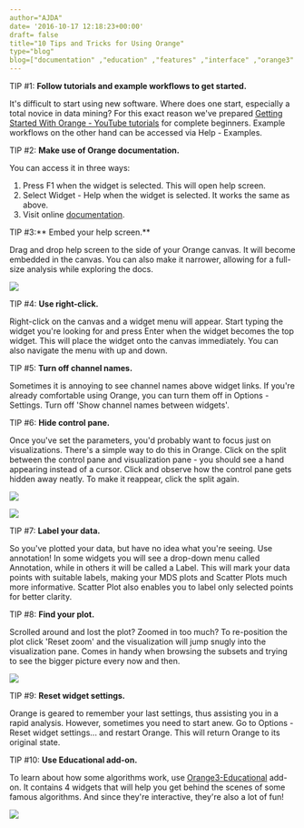 ```yaml
---
author="AJDA"
date= '2016-10-17 12:18:23+00:00'
draft= false
title="10 Tips and Tricks for Using Orange"
type="blog"
blog=["documentation" ,"education" ,"features" ,"interface" ,"orange3" ]
---
```


TIP #1: **Follow tutorials and example workflows to get started.**

It's difficult to start using new software. Where does one start, especially a total novice in data mining? For this exact reason we've prepared [Getting Started With Orange - YouTube tutorials](https://www.youtube.com/playlist?list=PLmNPvQr9Tf-ZSDLwOzxpvY-HrE0yv-8Fy) for complete beginners. Example workflows on the other hand can be accessed via Help - Examples.



TIP #2: **Make use of Orange documentation.**

You can access it in three ways:

1. Press F1 when the widget is selected. This will open help screen.
2. Select Widget - Help when the widget is selected. It works the same as above.
3. Visit online [documentation](http://orange.biolab.si/toolbox/).



TIP #3:** Embed your help screen.**

Drag and drop help screen to the side of your Orange canvas. It will become embedded in the canvas. You can also make it narrower, allowing for a full-size analysis while exploring the docs.

![](/images/2016/10/Embed-Help.png)


TIP #4: **Use right-click.**

Right-click on the canvas and a widget menu will appear. Start typing the widget you're looking for and press Enter when the widget becomes the top widget. This will place the widget onto the canvas immediately. You can also navigate the menu with up and down.



TIP #5: **Turn off channel names.**

Sometimes it is annoying to see channel names above widget links. If you're already comfortable using Orange, you can turn them off in Options - Settings. Turn off 'Show channel names between widgets'.



TIP #6: **Hide control pane.**

Once you've set the parameters, you'd probably want to focus just on visualizations. There's a simple way to do this in Orange. Click on the split between the control pane and visualization pane - you should see a hand appearing instead of a cursor. Click and observe how the control pane gets hidden away neatly. To make it reappear, click the split again.

![](/images/2016/10/Panel1.jpg)

![](/images/2016/10/Panel2.jpg)



TIP #7: **Label your data.**

So you've plotted your data, but have no idea what you're seeing. Use annotation! In some widgets you will see a drop-down menu called Annotation, while in others it will be called a Label. This will mark your data points with suitable labels, making your MDS plots and Scatter Plots much more informative. Scatter Plot also enables you to label only selected points for better clarity.



TIP #8: **Find your plot.**

Scrolled around and lost the plot? Zoomed in too much? To re-position the plot click 'Reset zoom' and the visualization will jump snugly into the visualization pane. Comes in handy when browsing the subsets and trying to see the bigger picture every now and then.

![](/images/2016/10/zoom-pan-1.png)





TIP #9: **Reset widget settings.**

Orange is geared to remember your last settings, thus assisting you in a rapid analysis. However, sometimes you need to start anew. Go to Options - Reset widget settings... and restart Orange. This will return Orange to its original state.



TIP #10: **Use Educational add-on.**

To learn about how some algorithms work, use [Orange3-Educational](https://github.com/biolab/orange3-educational) add-on. It contains 4 widgets that will help you get behind the scenes of some famous algorithms. And since they're interactive, they're also a lot of fun!

![](/images/2016/10/educational.png)








